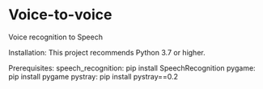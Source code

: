 # Voice-to-voice
Voice recognition to Speech

Installation: This project recommends Python 3.7 or higher.

Prerequisites: 
	speech_recognition: pip install SpeechRecognition
	pygame: pip install pygame
	pystray: pip install pystray==0.2	
